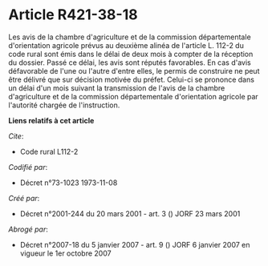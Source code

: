 # Article R421-38-18

Les avis de la chambre d'agriculture et de la commission départementale d'orientation agricole prévus au deuxième alinéa de
l'article L. 112-2 du code rural sont émis dans le délai de deux mois à compter de la réception du dossier. Passé ce délai,
les avis sont réputés favorables. En cas d'avis défavorable de l'une ou l'autre d'entre elles, le permis de construire ne
peut être délivré que sur décision motivée du préfet. Celui-ci se prononce dans un délai d'un mois suivant la transmission de
l'avis de la chambre d'agriculture et de la commission départementale d'orientation agricole par l'autorité chargée de
l'instruction.

**Liens relatifs à cet article**

_Cite_:

  - Code rural L112-2

_Codifié par_:

  - Décret n°73-1023 1973-11-08

_Créé par_:

  - Décret n°2001-244 du 20 mars 2001 - art. 3 () JORF 23 mars 2001

_Abrogé par_:

  - Décret n°2007-18 du 5 janvier 2007 - art. 9 () JORF 6 janvier 2007 en vigueur le 1er octobre 2007
